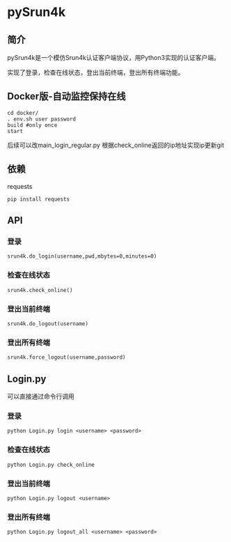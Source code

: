 # pySrun4k
## 简介
pySrun4k是一个模仿Srun4k认证客户端协议，用Python3实现的认证客户端。

实现了登录，检查在线状态，登出当前终端，登出所有终端功能。

## Docker版-自动监控保持在线
```
cd docker/
. env.sh user password
build #only once
start
```
后续可以改main_login_regular.py 根据check_online返回的ip地址实现ip更新git

## 依赖

requests

```pip install requests```

## API

### 登录

```srun4k.do_login(username,pwd,mbytes=0,minutes=0)```

### 检查在线状态

```srun4k.check_online()```

### 登出当前终端

```srun4k.do_logout(username)```

### 登出所有终端

```srun4k.force_logout(username,password)```

## Login.py

可以直接通过命令行调用

### 登录
```python Login.py login <username> <password>```

### 检查在线状态
```python Login.py check_online```

### 登出当前终端
```python Login.py logout <username>```

### 登出所有终端
```python Login.py logout_all <username> <password>```